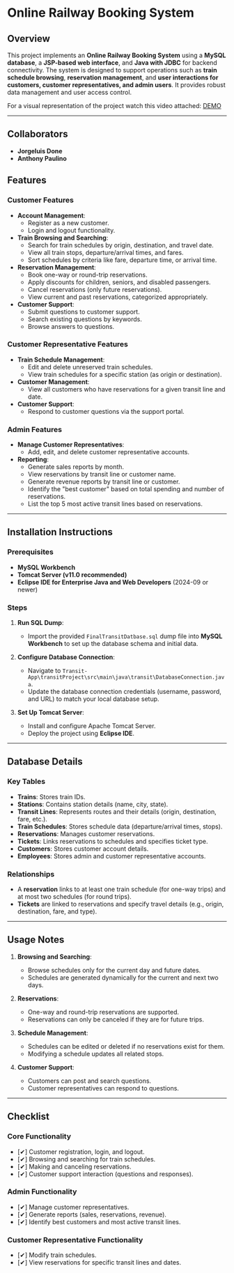 # Online Railway Booking System

## Overview

This project implements an **Online Railway Booking System** using a **MySQL database**, a **JSP-based web interface**, and **Java with JDBC** for backend connectivity. The system is designed to support operations such as **train schedule browsing**, **reservation management**, and **user interactions for customers, customer representatives, and admin users**. It provides robust data management and user access control.

For a visual representation of the project watch this video attached: [DEMO](https://drive.google.com/file/d/13RjDz6MZJtdsJKhQ3lYS9Wm-TSdW2zn2/view?usp=sharing)

---

## Collaborators
- **Jorgeluis Done**
- **Anthony Paulino**

## Features

### Customer Features
- **Account Management**:
  - Register as a new customer.
  - Login and logout functionality.
- **Train Browsing and Searching**:
  - Search for train schedules by origin, destination, and travel date.
  - View all train stops, departure/arrival times, and fares.
  - Sort schedules by criteria like fare, departure time, or arrival time.
- **Reservation Management**:
  - Book one-way or round-trip reservations.
  - Apply discounts for children, seniors, and disabled passengers.
  - Cancel reservations (only future reservations).
  - View current and past reservations, categorized appropriately.
- **Customer Support**:
  - Submit questions to customer support.
  - Search existing questions by keywords.
  - Browse answers to questions.

### Customer Representative Features
- **Train Schedule Management**:
  - Edit and delete unreserved train schedules.
  - View train schedules for a specific station (as origin or destination).
- **Customer Management**:
  - View all customers who have reservations for a given transit line and date.
- **Customer Support**:
  - Respond to customer questions via the support portal.

### Admin Features
- **Manage Customer Representatives**:
  - Add, edit, and delete customer representative accounts.
- **Reporting**:
  - Generate sales reports by month.
  - View reservations by transit line or customer name.
  - Generate revenue reports by transit line or customer.
  - Identify the "best customer" based on total spending and number of reservations.
  - List the top 5 most active transit lines based on reservations.

---

## Installation Instructions

### Prerequisites
- **MySQL Workbench**
- **Tomcat Server (v11.0 recommended)**
- **Eclipse IDE for Enterprise Java and Web Developers** (2024-09 or newer)

### Steps
1. **Run SQL Dump**:
   - Import the provided `FinalTransitDatbase.sql` dump file into **MySQL Workbench** to set up the database schema and initial data.
   
2. **Configure Database Connection**:
   - Navigate to `Transit-App\transitProject\src\main\java\transit\DatabaseConnection.java`.
   - Update the database connection credentials (username, password, and URL) to match your local database setup.

3. **Set Up Tomcat Server**:
   - Install and configure Apache Tomcat Server.
   - Deploy the project using **Eclipse IDE**.

---

## Database Details

### Key Tables
- **Trains**: Stores train IDs.
- **Stations**: Contains station details (name, city, state).
- **Transit Lines**: Represents routes and their details (origin, destination, fare, etc.).
- **Train Schedules**: Stores schedule data (departure/arrival times, stops).
- **Reservations**: Manages customer reservations.
- **Tickets**: Links reservations to schedules and specifies ticket type.
- **Customers**: Stores customer account details.
- **Employees**: Stores admin and customer representative accounts.

### Relationships
- A **reservation** links to at least one train schedule (for one-way trips) and at most two schedules (for round trips).
- **Tickets** are linked to reservations and specify travel details (e.g., origin, destination, fare, and type).

---

## Usage Notes

1. **Browsing and Searching**:
   - Browse schedules only for the current day and future dates.
   - Schedules are generated dynamically for the current and next two days.

2. **Reservations**:
   - One-way and round-trip reservations are supported.
   - Reservations can only be canceled if they are for future trips.

3. **Schedule Management**:
   - Schedules can be edited or deleted if no reservations exist for them.
   - Modifying a schedule updates all related stops.

4. **Customer Support**:
   - Customers can post and search questions.
   - Customer representatives can respond to questions.

---

## Checklist

### Core Functionality
- [✔] Customer registration, login, and logout.
- [✔] Browsing and searching for train schedules.
- [✔] Making and canceling reservations.
- [✔] Customer support interaction (questions and responses).

### Admin Functionality
- [✔] Manage customer representatives.
- [✔] Generate reports (sales, reservations, revenue).
- [✔] Identify best customers and most active transit lines.

### Customer Representative Functionality
- [✔] Modify train schedules.
- [✔] View reservations for specific transit lines and dates.

